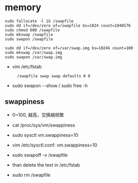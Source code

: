 # memory

    sudo fallocate -l 1G /swapfile
    sudo dd if=/dev/zero of=/swapfile bs=1024 count=1048576
    sudo chmod 600 /swapfile
    sudo mkswap /swapfile
    sudo swapon /swapfile

    sudo dd if=/dev/zero of=/var/swap.img bs=1024k count=100
    sudo mkswap /var/swap.img
    sudo swapon /var/swap.img


- vim /etc/fstab

        /swapfile swap swap defaults 0 0 

- sudo swapon --show / sudo free -h

## swappiness
- 0~100, 越高，交换越频繁
- cat /proc/sys/vm/swappiness
- sudo sysctl vm.swappiness=10
- vim /etc/sysctl.conf: vm.swappiness=10

- sudo swapoff -v /swapfile
- than delete the text in /etc/fstab
- sudo rm /swapfile
